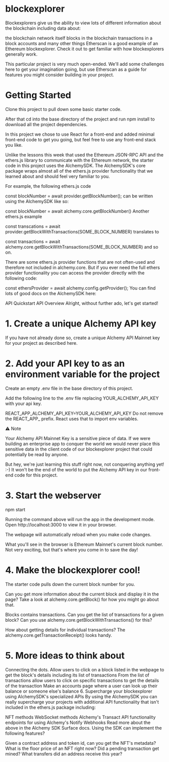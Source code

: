 # blockexplorer

Blockexplorers give us the ability to view lots of different information about the blockchain including data about:

the blockchain network itself
blocks in the blockchain
transactions in a block
accounts
and many other things
Etherscan is a good example of an Ethereum blockexplorer. Check it out to get familiar with how blockexplorers generally work.

This particular project is very much open-ended. We'll add some challenges here to get your imagination going, but use Etherscan as a guide for features you might consider building in your project.

# Getting Started
Clone this project to pull down some basic starter code.

After that cd into the base directory of the project and run npm install to download all the project dependencies.

In this project we chose to use React for a front-end and added minimal front-end code to get you going, but feel free to use any front-end stack you like.

Unlike the lessons this week that used the Ethereum JSON-RPC API and the ethers.js library to communicate with the Ethereum network, the starter code in this project uses the AlchemySDK. The AlchemySDK's core package wraps almost all of the ethers.js provider functionality that we learned about and should feel very familiar to you.

For example, the following ethers.js code

const blockNumber = await provider.getBlockNumber();
can be written using the AlchemySDK like so:

const blockNumber = await alchemy.core.getBlockNumber()
Another ethers.js  example

const transcations = await provider.getBlockWithTransactions(SOME_BLOCK_NUMBER)
translates to

const transactions = await alchemy.core.getBlockWithTransactions(SOME_BLOCK_NUMBER)
and so on.

There are some ethers.js provider functions that are not often-used and therefore not included in alchemy.core. But if you ever need the full ethers provider functionality you can access the provider directly with the following code:

const ethersProvider = await alchemy.config.getProvider();
You can find lots of good docs on the AlchemySDK here:

API Quickstart
API Overview
Alright, without further ado, let's get started!

# 1. Create a unique Alchemy API key
If you have not already done so, create a unique Alchemy API Mainnet key for your project as described here.

# 2. Add your API key to as an environment variable for the project
Create an empty .env file in the base directory of this project.

Add the following line to the .env file replacing YOUR_ALCHEMY_API_KEY with your api key.

REACT_APP_ALCHEMY_API_KEY=YOUR_ALCHEMY_API_KEY
Do not remove the REACT_APP_ prefix. React uses that to import env variables.

⚠️ Note

Your Alchemy API Mainnet Key is a sensitive piece of data. If we were
building an enterprise app to conquer the world we would never place
this sensitive data in the client code of our blockexplorer project that
could potentially be read by anyone.

But hey, we're just learning this stuff right now, not conquering anything
yet! :-) It won't be the end of the world to put the Alchemy API key in our
front-end code for this project.

# 3. Start the webserver
npm start

Running the command above will run the app in the development mode. Open http://localhost:3000 to view it in your browser.

The webpage will automatically reload when you make code changes.

What you'll see in the browser is Ethereum Mainnet's current block number. Not very exciting, but that's where you come in to save the day!

# 4. Make the blockexplorer cool!
The starter code pulls down the current block number for you.

Can you get more information about the current block and display it in the page? Take a look at alchemy.core.getBlock() for how you might go about that.

Blocks contains transactions. Can you get the list of transactions for a given block? Can you use alchemy.core.getBlockWithTransactions() for this?

How about getting details for individual transactions? The alchemy.core.getTransactionReceipt() looks handy.

# 5. More ideas to think about
Connecting the dots.
Allow users to click on a block listed in the webpage to get the block's details including its list of transactions
From the list of transactions allow users to click on specific transactions to get the details of the transaction
Make an accounts page where a user can look up their balance or someone else's balance
6. Supercharge your blockexplorer using AlchemySDK's specialized APIs
By using the AlchemySDK you can really supercharge your projects with additional API functionality that isn't included in the ethers.js package including:

NFT methods
WebSocket methods
Alchemy's Transact API functionality
endpoints for using Alchemy's Notify Webhooks
Read more about the above in the Alchemy SDK Surface docs. Using the SDK can implement the following features?

Given a contract address and token id, can you get the NFT's metadata?
What is the floor price of an NFT right now?
Did a pending transaction get mined?
What transfers did an address receive this year?
